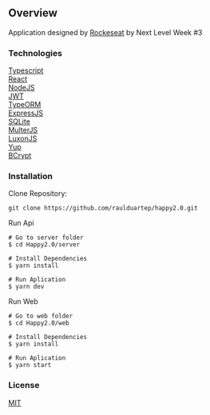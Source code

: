 ## Overview

Application designed by [Rockeseat](https://github.com/Rocketseat) by Next Level Week #3

### Technologies

[Typescript](https://www.typescriptlang.org/)      
[React](https://reactjs.org/)      
[NodeJS](https://nodejs.org/)       
[JWT](https://jwt.io/)                          
[TypeORM](https://typeorm.io/#/)                                        
[ExpressJS](https://expressjs.com/)                      
[SQLite](https://www.sqlite.org/)                     
[MulterJS](https://github.com/expressjs/multer)                        
[LuxonJS](https://moment.github.io/luxon/)                               
[Yup](https://github.com/jquense/yup)                                       
[BCrypt](https://github.com/kelektiv/node.bcrypt.js)                    

### Installation 

Clone Repository:
```
git clone https://github.com/raulduartep/happy2.0.git
```

Run Api
```
# Go to server folder
$ cd Happy2.0/server

# Install Dependencies
$ yarn install

# Run Aplication
$ yarn dev 
```

Run Web
```
# Go to web folder
$ cd Happy2.0/web

# Install Dependencies
$ yarn install

# Run Aplication
$ yarn start
```

### License

[MIT](https://choosealicense.com/licenses/mit/)
